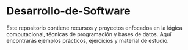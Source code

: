 # Desarrollo-de-Software 
Este repositorio contiene recursos y proyectos enfocados en la lógica computacional, técnicas de programación y bases de datos. Aquí encontrarás ejemplos prácticos, ejercicios y material de estudio.
